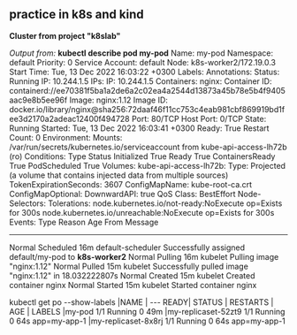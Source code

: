 ## practice in k8s and kind

**Cluster from project "k8slab"**


*Output from:*
**kubectl describe pod my-pod**
Name:             my-pod
Namespace:        default
Priority:         0
Service Account:  default
Node:             k8s-worker2/172.19.0.3
Start Time:       Tue, 13 Dec 2022 16:03:22 +0300
Labels:           <none>
Annotations:      <none>
Status:           Running
IP:               10.244.1.5
IPs:
  IP:  10.244.1.5
Containers:
  nginx:
    Container ID:   containerd://ee70381f5ba1a2de6a2c02ea4a2544d13873a45b78e5b4f9405aac9e8b5ee96f
    Image:          nginx:1.12
    Image ID:       docker.io/library/nginx@sha256:72daaf46f11cc753c4eab981cbf869919bd1fee3d2170a2adeac12400f494728
    Port:           80/TCP
    Host Port:      0/TCP
    State:          Running
      Started:      Tue, 13 Dec 2022 16:03:41 +0300
    Ready:          True
    Restart Count:  0
    Environment:    <none>
    Mounts:
      /var/run/secrets/kubernetes.io/serviceaccount from kube-api-access-lh72b (ro)
Conditions:
  Type              Status
  Initialized       True 
  Ready             True 
  ContainersReady   True 
  PodScheduled      True 
Volumes:
  kube-api-access-lh72b:
    Type:                    Projected (a volume that contains injected data from multiple sources)
    TokenExpirationSeconds:  3607
    ConfigMapName:           kube-root-ca.crt
    ConfigMapOptional:       <nil>
    DownwardAPI:             true
QoS Class:                   BestEffort
Node-Selectors:              <none>
Tolerations:                 node.kubernetes.io/not-ready:NoExecute op=Exists for 300s
                             node.kubernetes.io/unreachable:NoExecute op=Exists for 300s
Events:
  Type    Reason     Age   From               Message
  ----    ------     ----  ----               -------
  Normal  Scheduled  16m   default-scheduler  Successfully assigned default/my-pod to **k8s-worker2**
  Normal  Pulling    16m   kubelet            Pulling image "nginx:1.12"
  Normal  Pulled     15m   kubelet            Successfully pulled image "nginx:1.12" in 18.032222807s
  Normal  Created    15m   kubelet            Created container nginx
  Normal  Started    15m   kubelet            Started container nginx



  kubectl get po --show-labels
|NAME  | 
---               READY|   STATUS  |  RESTARTS |  AGE  | LABELS
|my-pod                1/1     Running   0          49m   <none>
|my-replicaset-52zt9   1/1     Running   0          64s   app=my-app-1
|my-replicaset-8x8rj   1/1     Running   0          64s   app=my-app-1


